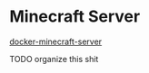 # Minecraft Server

[docker-minecraft-server](https://github.com/itzg/docker-minecraft-server)

TODO organize this shit
